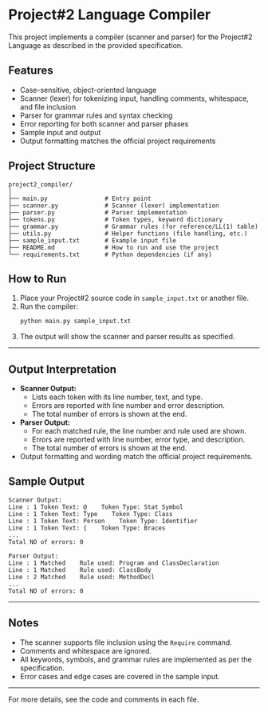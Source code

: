 # Project#2 Language Compiler

This project implements a compiler (scanner and parser) for the Project#2 Language as described in the provided specification.

## Features
- Case-sensitive, object-oriented language
- Scanner (lexer) for tokenizing input, handling comments, whitespace, and file inclusion
- Parser for grammar rules and syntax checking
- Error reporting for both scanner and parser phases
- Sample input and output
- Output formatting matches the official project requirements

## Project Structure

```
project2_compiler/
│
├── main.py                # Entry point
├── scanner.py             # Scanner (lexer) implementation
├── parser.py              # Parser implementation
├── tokens.py              # Token types, keyword dictionary
├── grammar.py             # Grammar rules (for reference/LL(1) table)
├── utils.py               # Helper functions (file handling, etc.)
├── sample_input.txt       # Example input file
├── README.md              # How to run and use the project
└── requirements.txt       # Python dependencies (if any)
```

## How to Run

1. Place your Project#2 source code in `sample_input.txt` or another file.
2. Run the compiler:
   ```bash
   python main.py sample_input.txt
   ```
3. The output will show the scanner and parser results as specified.

---

## Output Interpretation
- **Scanner Output:**
  - Lists each token with its line number, text, and type.
  - Errors are reported with line number and error description.
  - The total number of errors is shown at the end.
- **Parser Output:**
  - For each matched rule, the line number and rule used are shown.
  - Errors are reported with line number, error type, and description.
  - The total number of errors is shown at the end.
- Output formatting and wording match the official project requirements.

## Sample Output
```
Scanner Output:
Line : 1 Token Text: @    Token Type: Stat Symbol
Line : 1 Token Text: Type    Token Type: Class
Line : 1 Token Text: Person    Token Type: Identifier
Line : 1 Token Text: {    Token Type: Braces
...
Total NO of errors: 0

Parser Output:
Line : 1 Matched    Rule used: Program and ClassDeclaration
Line : 1 Matched    Rule used: ClassBody
Line : 2 Matched    Rule used: MethodDecl
...
Total NO of errors: 0
```

---

## Notes
- The scanner supports file inclusion using the `Require` command.
- Comments and whitespace are ignored.
- All keywords, symbols, and grammar rules are implemented as per the specification.
- Error cases and edge cases are covered in the sample input.

---

For more details, see the code and comments in each file. 